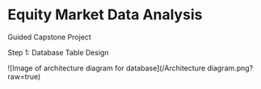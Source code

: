 # Equity Market Data Analysis
Guided Capstone Project

Step 1: Database Table Design

![Image of architecture diagram for database](/Architecture diagram.png?raw=true)
